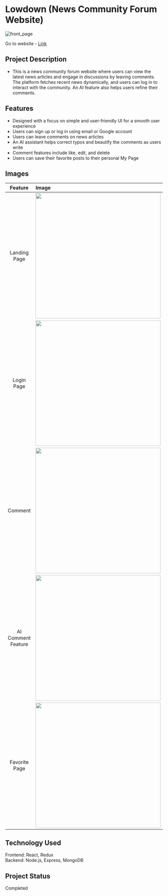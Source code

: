# Lowdown (News Community Forum Website)
![front_page](https://github.com/user-attachments/assets/772159c2-da90-4069-91ff-09b84f8efd1d)

Go to website - [Link](https://sp-lowdown.netlify.app/)<br>

## Project Description

- This is a news community forum website where users can view the latest news articles and engage in discussions by leaving comments. The platform fetches recent news dynamically, and users can log in to interact with the community. An AI feature also helps users refine their comments.

## Features
- Designed with a focus on simple and user-friendly UI for a smooth user experience
- Users can sign up or log in using email or Google account
- Users can leave comments on news articles
- An AI assistant helps correct typos and beautify the comments as users write
- Comment features include like, edit, and delete
- Users can save their favorite posts to their personal My Page

## Images

|Feature|Image|
|:--:|:--|
|Landing Page|<img src="https://github.com/user-attachments/assets/d8f98abe-a503-4161-b929-4ed104071331" height="400">|
|Login Page|<img src="https://github.com/user-attachments/assets/0bb3d3a1-1d38-4e5d-8bcc-8379e0d68988" height="400">|
|Comment|<img src="https://github.com/user-attachments/assets/c4ede106-4435-47e8-bece-b92be9dfa9dd" height="400">|
|AI Comment Feature|<img src="https://github.com/user-attachments/assets/dd15d77e-b8cd-4cb0-93dd-a5edebadbe72" height="400">|
|Favorite Page|<img src="https://github.com/user-attachments/assets/f43ff61a-0898-4201-9746-354f7e11b49e" height="400">|

## Technology Used
Frontend: React, Redux<br/>
Backend: Node.js, Express, MongoDB

## Project Status
Completed
